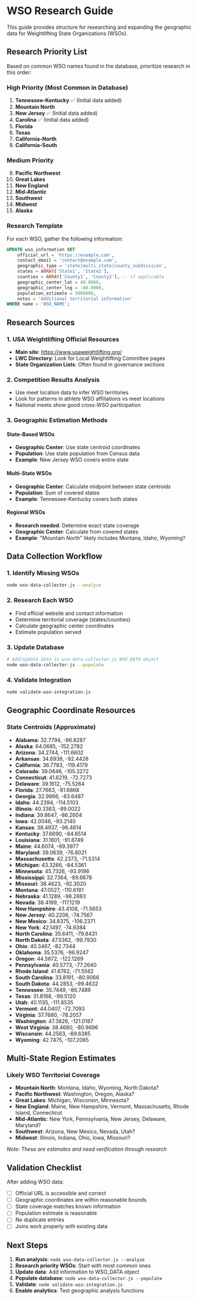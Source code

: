 # WSO Research Guide

This guide provides structure for researching and expanding the geographic data for Weightlifting State Organizations (WSOs).

## Research Priority List

Based on common WSO names found in the database, prioritize research in this order:

### High Priority (Most Common in Database)
1. **Tennessee-Kentucky** ✅ (Initial data added)
2. **Mountain North**
3. **New Jersey** ✅ (Initial data added)
4. **Carolina** ✅ (Initial data added)
5. **Florida**
6. **Texas**
7. **California-North**
8. **California-South**

### Medium Priority
9. **Pacific Northwest**
10. **Great Lakes**
11. **New England**
12. **Mid-Atlantic**
13. **Southwest**
14. **Midwest**
15. **Alaska**

### Research Template

For each WSO, gather the following information:

```sql
UPDATE wso_information SET
    official_url = 'https://example.com',
    contact_email = 'contact@example.com',
    geographic_type = 'state|multi_state|county_subdivision',
    states = ARRAY['State1', 'State2'],
    counties = ARRAY['County1', 'County2'], -- if applicable
    geographic_center_lat = 40.0000,
    geographic_center_lng = -80.0000,
    population_estimate = 5000000,
    notes = 'Additional territorial information'
WHERE name = 'WSO_NAME';
```

## Research Sources

### 1. USA Weightlifting Official Resources
- **Main site**: https://www.usaweightlifting.org/
- **LWC Directory**: Look for Local Weightlifting Committee pages
- **State Organization Lists**: Often found in governance sections

### 2. Competition Results Analysis
- Use meet location data to infer WSO territories
- Look for patterns in athlete WSO affiliations vs meet locations
- National meets show good cross-WSO participation

### 3. Geographic Estimation Methods

#### State-Based WSOs
- **Geographic Center**: Use state centroid coordinates
- **Population**: Use state population from Census data
- **Example**: New Jersey WSO covers entire state

#### Multi-State WSOs
- **Geographic Center**: Calculate midpoint between state centroids
- **Population**: Sum of covered states
- **Example**: Tennessee-Kentucky covers both states

#### Regional WSOs
- **Research needed**: Determine exact state coverage
- **Geographic Center**: Calculate from covered states
- **Example**: "Mountain North" likely includes Montana, Idaho, Wyoming?

## Data Collection Workflow

### 1. Identify Missing WSOs
```bash
node wso-data-collector.js --analyze
```

### 2. Research Each WSO
- Find official website and contact information
- Determine territorial coverage (states/counties)
- Calculate geographic center coordinates
- Estimate population served

### 3. Update Database
```bash
# Add/update data in wso-data-collector.js WSO_DATA object
node wso-data-collector.js --populate
```

### 4. Validate Integration
```bash
node validate-wso-integration.js
```

## Geographic Coordinate Resources

### State Centroids (Approximate)
- **Alabama**: 32.7794, -86.8287
- **Alaska**: 64.0685, -152.2782
- **Arizona**: 34.2744, -111.6602
- **Arkansas**: 34.8938, -92.4426
- **California**: 36.7783, -119.4179
- **Colorado**: 39.0646, -105.3272
- **Connecticut**: 41.6219, -72.7273
- **Delaware**: 39.1612, -75.5264
- **Florida**: 27.7663, -81.6868
- **Georgia**: 32.9866, -83.6487
- **Idaho**: 44.2394, -114.5103
- **Illinois**: 40.3363, -89.0022
- **Indiana**: 39.8647, -86.2604
- **Iowa**: 42.0046, -93.2140
- **Kansas**: 38.4937, -96.4614
- **Kentucky**: 37.6690, -84.6514
- **Louisiana**: 31.1801, -91.8749
- **Maine**: 44.6074, -69.3977
- **Maryland**: 39.0639, -76.8021
- **Massachusetts**: 42.2373, -71.5314
- **Michigan**: 43.3266, -84.5361
- **Minnesota**: 45.7326, -93.9196
- **Mississippi**: 32.7364, -89.6678
- **Missouri**: 38.4623, -92.3020
- **Montana**: 47.0527, -110.6181
- **Nebraska**: 41.1289, -98.2883
- **Nevada**: 38.4199, -117.1219
- **New Hampshire**: 43.4108, -71.5653
- **New Jersey**: 40.2206, -74.7567
- **New Mexico**: 34.8375, -106.2371
- **New York**: 42.1497, -74.9384
- **North Carolina**: 35.6411, -79.8431
- **North Dakota**: 47.5362, -99.7930
- **Ohio**: 40.3467, -82.7344
- **Oklahoma**: 35.5376, -96.9247
- **Oregon**: 44.5672, -122.1269
- **Pennsylvania**: 40.5773, -77.2640
- **Rhode Island**: 41.6762, -71.5562
- **South Carolina**: 33.8191, -80.9066
- **South Dakota**: 44.2853, -99.4632
- **Tennessee**: 35.7449, -86.7489
- **Texas**: 31.8168, -99.5120
- **Utah**: 40.1135, -111.8535
- **Vermont**: 44.0407, -72.7093
- **Virginia**: 37.7680, -78.2057
- **Washington**: 47.3826, -121.0187
- **West Virginia**: 38.4680, -80.9696
- **Wisconsin**: 44.2563, -89.6385
- **Wyoming**: 42.7475, -107.2085

## Multi-State Region Estimates

### Likely WSO Territorial Coverage
- **Mountain North**: Montana, Idaho, Wyoming, North Dakota?
- **Pacific Northwest**: Washington, Oregon, Alaska?
- **Great Lakes**: Michigan, Wisconsin, Minnesota?
- **New England**: Maine, New Hampshire, Vermont, Massachusetts, Rhode Island, Connecticut
- **Mid-Atlantic**: New York, Pennsylvania, New Jersey, Delaware, Maryland?
- **Southwest**: Arizona, New Mexico, Nevada, Utah?
- **Midwest**: Illinois, Indiana, Ohio, Iowa, Missouri?

*Note: These are estimates and need verification through research*

## Validation Checklist

After adding WSO data:

- [ ] Official URL is accessible and correct
- [ ] Geographic coordinates are within reasonable bounds
- [ ] State coverage matches known information
- [ ] Population estimate is reasonable
- [ ] No duplicate entries
- [ ] Joins work properly with existing data

## Next Steps

1. **Run analysis**: `node wso-data-collector.js --analyze`
2. **Research priority WSOs**: Start with most common ones
3. **Update data**: Add information to WSO_DATA object
4. **Populate database**: `node wso-data-collector.js --populate`
5. **Validate**: `node validate-wso-integration.js`
6. **Enable analytics**: Test geographic analysis functions